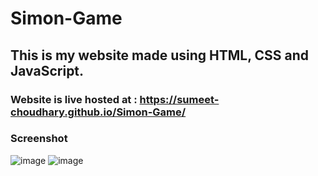 # Simon-Game
This is my website made using HTML, CSS and JavaScript.
---
### Website is live hosted at :	https://sumeet-choudhary.github.io/Simon-Game/ 

### Screenshot
![image](https://user-images.githubusercontent.com/69748152/178055456-3364a6b0-10a0-4809-a377-53c653a1978a.png)
![image](https://user-images.githubusercontent.com/69748152/178055529-a2bb146b-30bd-444f-a0bb-ba616d31323e.png)
